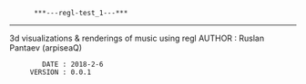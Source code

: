           ***---regl-test_1---***
  ----------------------------------
  
  3d visualizations & renderings of music using regl
          AUTHOR : Ruslan Pantaev
                     (arpiseaQ)

            DATE : 2018-2-6
         VERSION : 0.0.1
